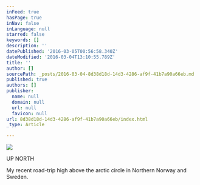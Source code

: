 ```yaml
---
inFeed: true
hasPage: true
inNav: false
inLanguage: null
starred: false
keywords: []
description: ''
datePublished: '2016-03-05T00:56:58.340Z'
dateModified: '2016-03-04T13:10:55.789Z'
title: ''
author: []
sourcePath: _posts/2016-03-04-8d38d18d-14d3-4286-af9f-41b7a90a66eb.md
published: true
authors: []
publisher:
  name: null
  domain: null
  url: null
  favicon: null
url: 8d38d18d-14d3-4286-af9f-41b7a90a66eb/index.html
_type: Article

---
```

![](https://the-grid-user-content.s3-us-west-2.amazonaws.com/0081d6e6-4691-43d5-b58a-c80232e7c8ea.jpg)

UP NORTH

My recent road-trip high above the arctic circle in Northern Norway and Sweden.